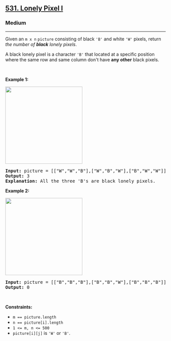 <h2><a href="https://leetcode.com/problems/lonely-pixel-i/solution/">531. Lonely Pixel I</a></h2><h3>Medium</h3><hr><div><p>Given an <code>m x n</code> <code>picture</code> consisting of black <code>'B'</code> and white <code>'W'</code> pixels, return <em>the number of <b>black</b> lonely pixels</em>.</p>

<p>A black lonely pixel is a character <code>'B'</code> that located at a specific position where the same row and same column don't have <strong>any other</strong> black pixels.</p>

<p>&nbsp;</p>
<p><strong>Example 1:</strong></p>
<img alt="" src="https://assets.leetcode.com/uploads/2020/11/11/pixel1.jpg" style="width: 242px; height: 242px;">
<pre><strong>Input:</strong> picture = [["W","W","B"],["W","B","W"],["B","W","W"]]
<strong>Output:</strong> 3
<strong>Explanation:</strong> All the three 'B's are black lonely pixels.
</pre>

<p><strong>Example 2:</strong></p>
<img alt="" src="https://assets.leetcode.com/uploads/2020/11/11/pixel2.jpg" style="width: 242px; height: 242px;">
<pre><strong>Input:</strong> picture = [["B","B","B"],["B","B","W"],["B","B","B"]]
<strong>Output:</strong> 0
</pre>

<p>&nbsp;</p>
<p><strong>Constraints:</strong></p>

<ul>
	<li><code>m ==&nbsp;picture.length</code></li>
	<li><code>n ==&nbsp;picture[i].length</code></li>
	<li><code>1 &lt;= m, n &lt;= 500</code></li>
	<li><code>picture[i][j]</code> is <code>'W'</code> or <code>'B'</code>.</li>
</ul>
</div>